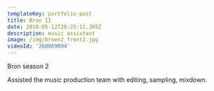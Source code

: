 ```yaml
---
templateKey: portfolio-post
title: Bron II
date: 2018-05-12T20:25:11.365Z
description: music assistant
image: /img/broen2_front2.jpg
videoId: '268069094'
---
```

Bron season 2 

Assisted the music production team with editing, sampling, mixdown.
